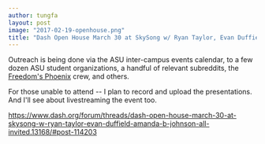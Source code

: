 ```yaml
---
author: tungfa
layout: post
image: "2017-02-19-openhouse.png"
title: "Dash Open House March 30 at SkySong w/ Ryan Taylor, Evan Duffield & Amanda B. Johnson. All invited!"
---
```

Outreach is being done via the ASU inter-campus events calendar, to a few dozen ASU student organizations, a handful of relevant subreddits, the [Freedom's Phoenix](http://freedomsphoenix.com) crew, and others.

For those unable to attend -- I plan to record and upload the presentations. And I'll see about livestreaming the event too.

<https://www.dash.org/forum/threads/dash-open-house-march-30-at-skysong-w-ryan-taylor-evan-duffield-amanda-b-johnson-all-invited.13168/#post-114203>  
